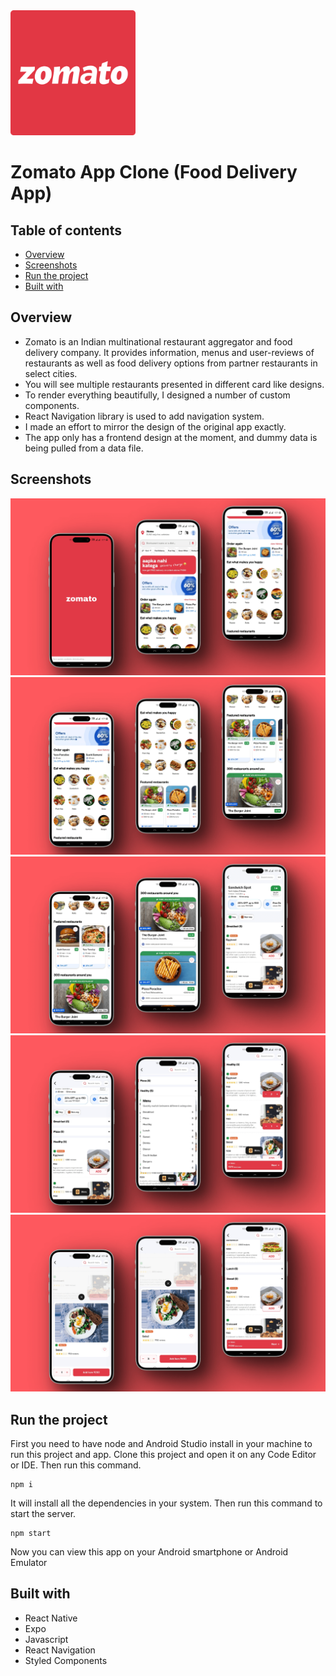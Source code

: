 <img src="./assets/icon.png" width="200" height="200"/>

# Zomato App Clone (Food Delivery App)

## Table of contents

- [Overview](#overview)
- [Screenshots](#screenshots)
- [Run the project](#Run-the-project)
- [Built with](#Built-with)

## Overview

- Zomato is an Indian multinational restaurant aggregator and food delivery company. It provides information, menus and user-reviews of restaurants as well as food delivery options from partner restaurants in select cities.
- You will see multiple restaurants presented in different card like designs.
- To render everything beautifully, I designed a number of custom components.
- React Navigation library is used to add navigation system.
- I made an effort to mirror the design of the original app exactly.
- The app only has a frontend design at the moment, and dummy data is being pulled from a data file.

## Screenshots

<img src="./assets/images/Screenshots/preview_1.png">
<img src="./assets/images/Screenshots/preview_2.png">
<img src="./assets/images/Screenshots/preview_3.png">
<img src="./assets/images/Screenshots/preview_4.png">
<img src="./assets/images/Screenshots/preview_5.png">

## Run the project

First you need to have node and Android Studio install in your machine to run this project and app.
Clone this project and open it on any Code Editor or IDE.
Then run this command.

```
npm i
```

It will install all the dependencies in your system. Then run this command to start the server.

```
npm start
```

Now you can view this app on your Android smartphone or Android Emulator

## Built with

- React Native
- Expo
- Javascript
- React Navigation
- Styled Components
